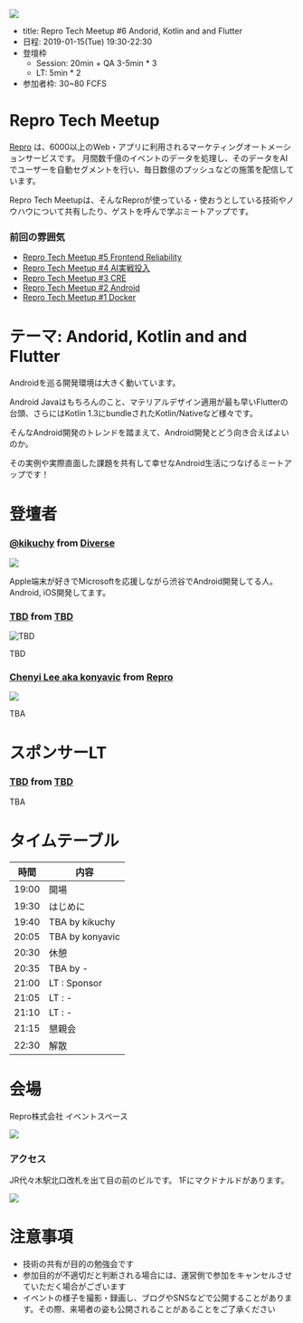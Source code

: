![](/assets/images/meetup-banner.png)

- title: Repro Tech Meetup #6 Andorid, Kotlin and and Flutter
- 日程: 2019-01-15(Tue) 19:30-22:30
- 登壇枠
  - Session: 20min + QA 3-5min * 3
  - LT: 5min * 2
- 参加者枠: 30~80 FCFS

# Repro Tech Meetup

[Repro](https://repro.io) は、6000以上のWeb・アプリに利用されるマーケティングオートメーションサービスです。
月間数千億のイベントのデータを処理し、そのデータをAIでユーザーを自動セグメントを行い、毎日数億のプッシュなどの施策を配信しています。

Repro Tech Meetupは、そんなReproが使っている・使おうとしている技術やノウハウについて共有したり、ゲストを呼んで学ぶミートアップです。

### 前回の雰囲気

- [Repro Tech Meetup #5 Frontend Reliability](https://togetter.com/li/1295307)
- [Repro Tech Meetup #4 AI実戦投入](https://togetter.com/li/1285717)
- [Repro Tech Meetup #3 CRE](https://togetter.com/li/1272696)
- [Repro Tech Meetup #2 Android](https://togetter.com/li/1261085)
- [Repro Tech Meetup #1 Docker](https://togetter.com/li/1251270)

# テーマ: Andorid, Kotlin and and Flutter

Androidを巡る開発環境は大きく動いています。

Android Javaはもちろんのこと、マテリアルデザイン適用が最も早いFlutterの台頭、さらにはKotlin 1.3にbundleされたKotlin/Nativeなど様々です。

そんなAndroid開発のトレンドを踏まえて、Android開発とどう向き合えばよいのか。

その実例や実際直面した課題を共有して幸せなAndroid生活につなげるミートアップです！

# 登壇者

### [@kikuchy](https://twitter.com/kikuchy) from [Diverse](https://diverse-inc.co.jp/)

![](https://pbs.twimg.com/profile_images/481267728/icon_128_200x200.png)

Apple端末が好きでMicrosoftを応援しながら渋谷でAndroid開発してる人。Android, iOS開発してます。

### [TBD]() from [TBD]()

![TBD]()

TBD

### [Chenyi Lee aka konyavic](https://twitter.com/konyavic) from [Repro](https://repro.io)

![](https://pbs.twimg.com/profile_images/807243157570134016/lXkSU0X2_200x200.jpg)

TBA

# スポンサーLT

### [TBD]() from [TBD]()

TBA

# タイムテーブル

時間  | 内容
---   | ---
19:00 | 開場
19:30 | はじめに
19:40 | TBA by kikuchy
20:05 | TBA by konyavic
20:30 | 休憩
20:35 | TBA by -
21:00 | LT : Sponsor
21:05 | LT : -
21:10 | LT : -
21:15 | 懇親会
22:30 | 解散

# 会場

Repro株式会社 イベントスペース

![](https://github.com/reproio/repro-tech-meetup/blob/master/assets/images/repro-event-space.png?raw=true)

### アクセス

JR代々木駅北口改札を出て目の前のビルです。
1Fにマクドナルドがあります。

![](https://github.com/reproio/repro-tech-meetup/blob/master/assets/images/repro-access-1.png?raw=true)

# 注意事項

- 技術の共有が目的の勉強会です
- 参加目的が不適切だと判断される場合には、運営側で参加をキャンセルさせていただく場合がございます
- イベントの様子を撮影・録画し、ブログやSNSなどで公開することがあります。その際、来場者の姿も公開されることがあることをご了承ください
